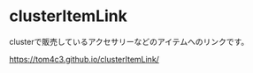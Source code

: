 # clusterItemLink
clusterで販売しているアクセサリーなどのアイテムへのリンクです。<br />

https://tom4c3.github.io/clusterItemLink/
